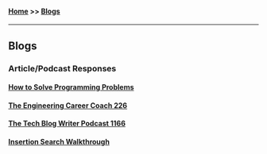 #### [Home](https://joelmwatson.github.io) >> [Blogs](https://joelmwatson.github.io/blogs)

---

## Blogs

### Article/Podcast Responses

#### [How to Solve Programming Problems](https://joelmwatson.github.io/blogs/blog-01)

#### [The Engineering Career Coach 226](https://joelmwatson.github.io/blogs/blog-02)

#### [The Tech Blog Writer Podcast 1166](https://joelmwatson.github.io/blogs/blog-03)

#### [Insertion Search Walkthrough](https://joelmwatson.github.io/blogs/blog-04)
